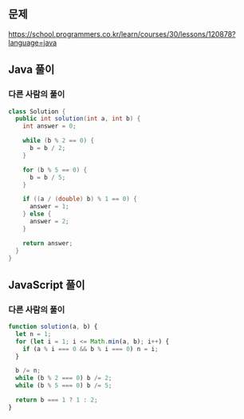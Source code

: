 ## 문제
https://school.programmers.co.kr/learn/courses/30/lessons/120878?language=java

## Java 풀이
### 다른 사람의 풀이
```java
class Solution {
  public int solution(int a, int b) {
    int answer = 0;

    while (b % 2 == 0) {
      b = b / 2;
    }

    for (b % 5 == 0) {
      b = b / 5;
    }

    if ((a / (double) b) % 1 == 0) {
      answer = 1;
    } else {
      answer = 2;
    }

    return answer;
  }
}
```

## JavaScript 풀이
### 다른 사람의 풀이
```javascript
function solution(a, b) {
  let n = 1;
  for (let i = 1; i <= Math.min(a, b); i++) {
    if (a % i === 0 && b % i === 0) n = i;
  }

  b /= n;
  while (b % 2 === 0) b /= 2;
  while (b % 5 === 0) b /= 5;

  return b === 1 ? 1 : 2;
}
```
